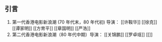 
## 引言
1. 第一代香港电影新浪潮 (70 年代末，80 年代初) 导演：
	[[许鞍华]]
	[[徐克]]
	[[谭家明]]
	[[方育平]]
	[[章国明]]
	[[严浩]]
2. 第二代香港电影新浪潮（80 年代中期）导演：
	[[关锦鹏]]
	[[罗卓瑶]]
	[[]]